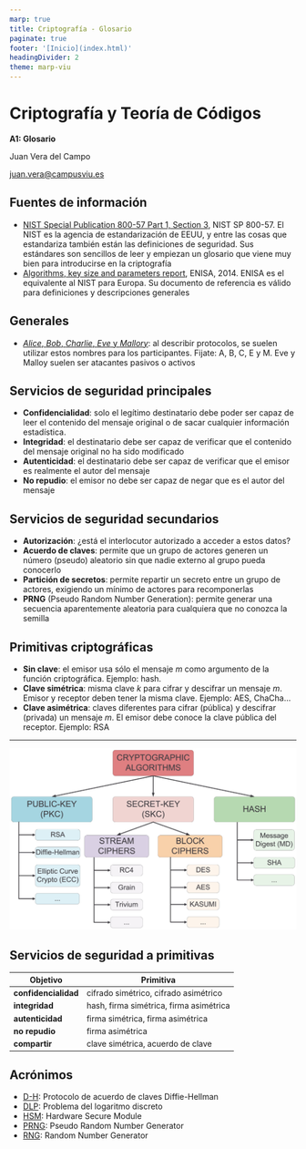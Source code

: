 ```yaml
---
marp: true
title: Criptografía - Glosario
paginate: true
footer: '[Inicio](index.html)'
headingDivider: 2
theme: marp-viu
---
```


<style>
    /* You can add custom style here. VSCode supports this.
    Other editor might need these custom code in
    the YAML header: section: | */
</style>

# Criptografía y Teoría de Códigos
<!-- _class: first-slide -->

**A1: Glosario**

Juan Vera del Campo

juan.vera@campusviu.es

## Fuentes de información
<!-- _class: center -->

- [NIST Special Publication 800-57 Part 1, Section 3](https://doi.org/10.6028/NIST.SP.800-57pt1r5), NIST SP 800-57. El NIST es la agencia de estandarización de EEUU, y entre las cosas que estandariza también están las definiciones de seguridad. Sus estándares son sencillos de leer y empiezan un glosario que viene muy bien para introducirse en la criptografía
- [Algorithms, key size and parameters report](https://www.enisa.europa.eu/publications/algorithms-key-size-and-parameters-report-2014/), ENISA, 2014. ENISA es el equivalente al NIST para Europa. Su documento de referencia es válido para definiciones y descripciones generales

## Generales

- [*Alice*, *Bob*, *Charlie*, *Eve* y *Mallory*](https://en.wikipedia.org/wiki/Alice_and_Bob): al describir protocolos, se suelen utilizar estos nombres para los participantes. Fijate: A, B, C, E y M. Eve y Malloy suelen ser atacantes pasivos o activos

## Servicios de seguridad principales

- **Confidencialidad**: solo el legítimo destinatario debe poder ser capaz de leer el contenido del mensaje original o de sacar cualquier información estadística.
- **Integridad**: el destinatario debe ser capaz de verificar que el contenido del mensaje original no ha sido modificado
- **Autenticidad**: el destinatario debe ser capaz de verificar que el emisor es realmente el autor del mensaje
- **No repudio**: el emisor no debe ser capaz de negar que es el autor del mensaje

## Servicios de seguridad secundarios

- **Autorización**: ¿está el interlocutor autorizado a acceder a estos datos?
- **Acuerdo de claves**: permite que un grupo de actores generen un número (pseudo) aleatorio sin que nadie externo al grupo pueda conocerlo
- **Partición de secretos**: permite repartir un secreto entre un grupo de actores, exigiendo un mínimo de actores para recomponerlas
- **PRNG** (Pseudo Random Number Generation): permite generar una secuencia aparentemente aleatoria para cualquiera que no conozca la semilla

## Primitivas criptográficas

- **Sin clave**: el emisor usa sólo el mensaje $m$ como argumento de la función criptográfica. Ejemplo: hash.
- **Clave simétrica**: misma clave $k$ para cifrar y descifrar un mensaje $m$. Emisor y receptor deben tener la misma clave. Ejemplo: AES, ChaCha...
- **Clave asimétrica**: claves diferentes para cifrar (pública) y descifrar (privada) un mensaje $m$. El emisor debe conoce la clave pública del receptor. Ejemplo: RSA

---

![](images/cta2296-fig-0002-m.jpg)

## Servicios de seguridad a primitivas

Objetivo|Primitiva
--|--
**confidencialidad**|cifrado simétrico, cifrado asimétrico
**integridad**|hash, firma simétrica, firma asimétrica
**autenticidad**|firma simétrica, firma asimétrica
**no repudio**|firma asimétrica
**compartir**|clave simétrica, acuerdo de clave

## Acrónimos

- [D-H](04-complejidad.html): Protocolo de acuerdo de claves Diffie-Hellman 
- [DLP](04-complejidad.html): Problema del logaritmo discreto
- [HSM](A2-rng.html): Hardware Secure Module
- [PRNG](03-simetrica.html): Pseudo Random Number Generator
- [RNG](A2-rng.html): Random Number Generator

